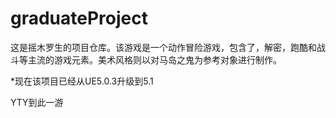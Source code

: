 # graduateProject
这是摇木罗生的项目仓库。该游戏是一个动作冒险游戏，包含了，解密，跑酷和战斗等主流的游戏元素。美术风格则以对马岛之鬼为参考对象进行制作。


*现在该项目已经从UE5.0.3升级到5.1


YTY到此一游
